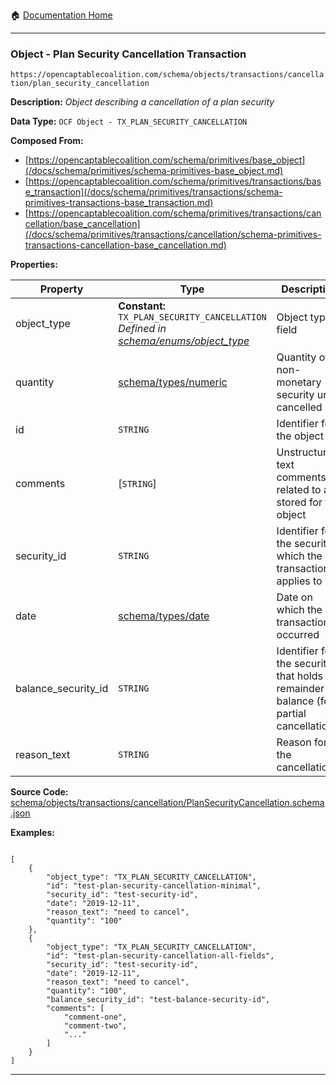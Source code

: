 :house: [Documentation Home](/README.md)

---

### Object - Plan Security Cancellation Transaction

`https://opencaptablecoalition.com/schema/objects/transactions/cancellation/plan_security_cancellation`

**Description:** _Object describing a cancellation of a plan security_

**Data Type:** `OCF Object - TX_PLAN_SECURITY_CANCELLATION`

**Composed From:**

- [https://opencaptablecoalition.com/schema/primitives/base_object](/docs/schema/primitives/schema-primitives-base_object.md)
- [https://opencaptablecoalition.com/schema/primitives/transactions/base_transaction](/docs/schema/primitives/transactions/schema-primitives-transactions-base_transaction.md)
- [https://opencaptablecoalition.com/schema/primitives/transactions/cancellation/base_cancellation](/docs/schema/primitives/transactions/cancellation/schema-primitives-transactions-cancellation-base_cancellation.md)

**Properties:**

| Property            | Type                                                                                                                                      | Description                                                                              | Required   |
| ------------------- | ----------------------------------------------------------------------------------------------------------------------------------------- | ---------------------------------------------------------------------------------------- | ---------- |
| object_type         | **Constant:** `TX_PLAN_SECURITY_CANCELLATION`</br>_Defined in [schema/enums/object_type](/docs/schema/enums/schema-enums-object_type.md)_ | Object type field                                                                        | `REQUIRED` |
| quantity            | [schema/types/numeric](/docs/schema/types/schema-types-numeric.md)                                                                        | Quantity of non-monetary security units cancelled                                        | `REQUIRED` |
| id                  | `STRING`                                                                                                                                  | Identifier for the object                                                                | `REQUIRED` |
| comments            | [`STRING`]</br>                                                                                                                           | Unstructured text comments related to and stored for the object                          | -          |
| security_id         | `STRING`                                                                                                                                  | Identifier for the security which the transaction applies to                             | `REQUIRED` |
| date                | [schema/types/date](/docs/schema/types/schema-types-date.md)                                                                              | Date on which the transaction occurred                                                   | `REQUIRED` |
| balance_security_id | `STRING`                                                                                                                                  | Identifier for the security that holds the remainder balance (for partial cancellations) | -          |
| reason_text         | `STRING`                                                                                                                                  | Reason for the cancellation                                                              | `REQUIRED` |

**Source Code:** [schema/objects/transactions/cancellation/PlanSecurityCancellation.schema.json](/schema/objects/transactions/cancellation/PlanSecurityCancellation.schema.json)

**Examples:**

```

[
    {
        "object_type": "TX_PLAN_SECURITY_CANCELLATION",
        "id": "test-plan-security-cancellation-minimal",
        "security_id": "test-security-id",
        "date": "2019-12-11",
        "reason_text": "need to cancel",
        "quantity": "100"
    },
    {
        "object_type": "TX_PLAN_SECURITY_CANCELLATION",
        "id": "test-plan-security-cancellation-all-fields",
        "security_id": "test-security-id",
        "date": "2019-12-11",
        "reason_text": "need to cancel",
        "quantity": "100",
        "balance_security_id": "test-balance-security-id",
        "comments": [
            "comment-one",
            "comment-two",
            "..."
        ]
    }
]

```

---
